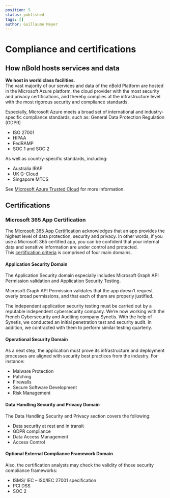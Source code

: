 ```yaml
---
position: 5
status: published
tags: []
author: Guillaume Meyer
---
```


# Compliance and certifications

## How nBold hosts services and data

**We host in world class facilities.**  
The vast majority of our services and data of the nBold Platform are hosted in the Microsoft Azure platform, the cloud provider with the most security and privacy certifications, and thereby complies at the infrastructure level with the most rigorous security and compliance standards.  

Especially, Microsoft Azure meets a broad set of international and industry-specific compliance standards, such as:
General Data Protection Regulation (GDPR)
- ISO 27001
- HIPAA
- FedRAMP
- SOC 1 and SOC 2

As well as country-specific standards, including:
- Australia IRAP
- UK G-Cloud
- Singapore MTCS

See [Microsoft Azure Trusted Cloud](https://azure.microsoft.com/en-us/overview/trusted-cloud/) for more information.

## Certifications

### Microsoft 365 App Certification

The [Microsoft 365 App Certification](https://docs.microsoft.com/en-us/microsoft-365-app-certification/overview) acknowledges that an app provides the highest level of data protection, security and privacy. In other words, if you use a Microsoft 365 certified app, you can be confident that your internal data and sensitive information are under control and protected.  
This [certification criteria](https://docs.microsoft.com/en-us/microsoft-365-app-certification/docs/certification-submission-guide#app-certification-criteria) is comprised of four main domains.

#### Application Security Domain
The Application Security domain especially includes Microsoft Graph API Permission validation and Application Security Testing.

Microsoft Graph API Permission validates that the app doesn’t request overly broad permissions, and that each of them are properly justified. 

The independent application security testing must be carried out by a reputable independent cybersecurity company. We’re now working with the French Cybersecurity and Auditing company Synetis. With the help of Synetis, we conducted an initial penetration test and security audit. In addition, we contracted with them to perform similar testing quarterly.    

#### Operational Security Domain

As a next step, the application must prove its infrastructure and deployment processes are aligned with security best practices from the industry. For instance: 
- Malware Protection
- Patching
- Firewalls
- Secure Software Development
- Risk Management

#### Data Handling Security and Privacy Domain

The Data Handling Security and Privacy section covers the following:  
- Data security at rest and in transit
- GDPR compliance
- Data Access Management
- Access Control

#### Optional External Compliance Framework Domain

Also, the certification analysts may check the validity of those security compliance frameworks:  
- ISMS/ IEC – IS0/IEC 27001 specification 
- PCI DSS 
- SOC 2 